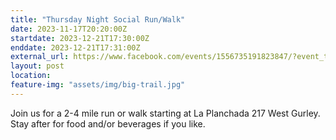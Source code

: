 ```yaml
---
title: "Thursday Night Social Run/Walk"
date: 2023-11-17T20:20:00Z
startdate: 2023-12-21T17:30:00Z
enddate: 2023-12-21T17:31:00Z
external_url: https://www.facebook.com/events/1556735191823847/?event_time_id=1556735201823846
layout: post
location: 
feature-img: "assets/img/big-trail.jpg"
---
```


Join us for a 2-4 mile run or walk starting at La Planchada 217 West Gurley. Stay after for food and/or beverages if you like. <br>
  <br>
  
